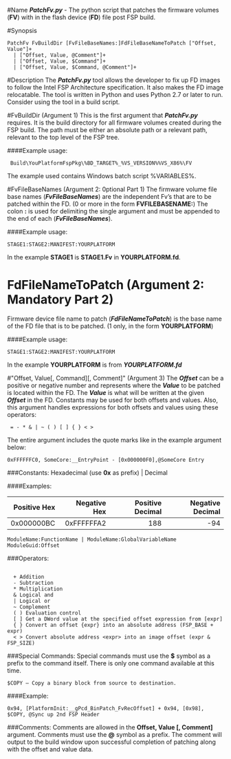 #Name
**_PatchFv.py_** - The python script that patches the firmware volumes (**FV**)
with in the flash device (**FD**) file post FSP build.

#Synopsis

```
PatchFv FvBuildDir [FvFileBaseNames:]FdFileBaseNameToPatch ["Offset, Value"]+
  | ["Offset, Value, @Comment"]+
  | ["Offset, Value, $Command"]+
  | ["Offset, Value, $Command, @Comment"]+
```

#Description
The **_PatchFv.py_** tool allows the developer to fix up FD images to follow the
Intel FSP Architecture specification.  It also makes the FD image relocatable.
The tool is written in Python and uses Python 2.7 or later to run.
Consider using the tool in a build script.

#FvBuildDir (Argument 1)
This is the first argument that **_PatchFv.py_** requires.  It is the build
directory for all firmware volumes created during the FSP build. The path must
be either an absolute path or a relevant path, relevant to the top level of the
FSP tree.

####Example usage:
```
 Build\YouPlatformFspPkg\%BD_TARGET%_%VS_VERSION%%VS_X86%\FV
```

The example used contains Windows batch script %VARIABLES%.

#FvFileBaseNames (Argument 2: 0ptional Part 1)
The firmware volume file base names (**_FvFileBaseNames_**) are the independent
Fv’s that are to be patched within the FD. (0 or more in the form
**FVFILEBASENAME:**) The colon **:** is used for delimiting the single
argument and must be appended to the end of each (**_FvFileBaseNames_**).

####Example usage:
```
STAGE1:STAGE2:MANIFEST:YOURPLATFORM
```

In the example **STAGE1** is **STAGE1.Fv** in **YOURPLATFORM.fd**.

# FdFileNameToPatch (Argument 2: Mandatory Part 2)

Firmware device file name to patch (**_FdFileNameToPatch_**) is the base name of
the FD file that is to be patched. (1 only, in the form **YOURPLATFORM**)

####Example usage:
```
STAGE1:STAGE2:MANIFEST:YOURPLATFORM
```

In the example **YOURPLATFORM** is from **_YOURPLATFORM.fd_**

#"Offset, Value[, Command][, Comment]" (Argument 3)
The **_Offset_** can be a positive or negative number and represents where the
**_Value_** to be patched is located within the FD. The **_Value_** is what
will be written at the given **_Offset_** in the FD. Constants may be used for
both offsets and values.  Also, this argument handles expressions for both
offsets and values using these operators:

```
 = - * & | ~ ( ) [ ] { } < >
```

The entire argument includes the quote marks like in the example argument below:

```
0xFFFFFFC0, SomeCore:__EntryPoint - [0x000000F0],@SomeCore Entry
```

###Constants:
 Hexadecimal (use **0x** as prefix) | Decimal

####Examples:

| **Positive Hex** | **Negative Hex** | **Positive Decimal** | **Negative Decimal** |
| ---------------: | ---------------: | -------------------: | -------------------: |
| 0x000000BC       | 0xFFFFFFA2       | 188                  | -94                  |

```
ModuleName:FunctionName | ModuleName:GlobalVariableName
ModuleGuid:Offset
```

###Operators:

```

  + Addition
  - Subtraction
  * Multiplication
  & Logical and
  | Logical or
  ~ Complement
  ( ) Evaluation control
  [ ] Get a DWord value at the specified offset expression from [expr]
  { } Convert an offset {expr} into an absolute address (FSP_BASE + expr)
  < > Convert absolute address <expr> into an image offset (expr & FSP_SIZE)

```

###Special Commands:
Special commands must use the **$** symbol as a prefix to the command itself.
There is only one command available at this time.

```
$COPY – Copy a binary block from source to destination.
```

####Example:

```
0x94, [PlatformInit:__gPcd_BinPatch_FvRecOffset] + 0x94, [0x98], $COPY, @Sync up 2nd FSP Header
```

###Comments:
Comments are allowed in the **Offset, Value [, Comment]** argument. Comments
must use the **@** symbol as a prefix. The comment will output to the build
window upon successful completion of patching along with the offset and value data.
